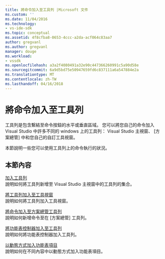 ```yaml
---
title: 將命令加入至工具列 |Microsoft 文件
ms.custom: ''
ms.date: 11/04/2016
ms.technology:
- vs-ide-sdk
ms.topic: conceptual
ms.assetid: 4f8cfba8-0653-4ccc-a2da-acf064c83aa7
author: gregvanl
ms.author: gregvanl
manager: douge
ms.workload:
- vssdk
ms.openlocfilehash: a3a2f4080491a32e90c447366260991c5a90d58e
ms.sourcegitcommit: 6a9d5bd75e50947659fd6c837111a6a547884e2a
ms.translationtype: MT
ms.contentlocale: zh-TW
ms.lasthandoff: 04/16/2018
---
```

# <a name="adding-commands-to-toolbars"></a>將命令加入至工具列
工具列是包含繫結至命令按鈕的水平或垂直區域。 您可以將您自己的命令加入 Visual Studio 中許多不同的 windows 上的工具列： Visual Studio 主視窗、 [方案總管] 中和您自己的自訂工具視窗。  
  
 本節說明一些您可以使用工具列上的命令執行的狀況。  
  
## <a name="in-this-section"></a>本節內容  
 [加入工具列](../extensibility/adding-a-toolbar.md)  
 說明如何將工具列新增至 Visual Studio 主視窗中的工具列的集合。  
  
 [將工具列加入至工具視窗](../extensibility/adding-a-toolbar-to-a-tool-window.md)  
 說明如何將工具列加入工具視窗。  
  
 [將命令加入至方案總管工具列](../extensibility/adding-a-command-to-the-solution-explorer-toolbar.md)  
 說明如何新增命令至在 [方案總管] 工具列。  
  
 [將功能表控制器加入至工具列](../extensibility/adding-a-menu-controller-to-a-toolbar.md)  
 說明如何將功能表控制器加入工具列。  
  
 [以動態方式加入功能表項目](../extensibility/dynamically-adding-menu-items.md)  
 說明如何在不同內容中以動態方式加入功能表項目。